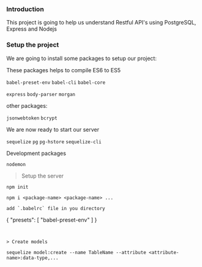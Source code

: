 ### Introduction

This project is going to help us understand Restful API's using PostgreSQL, Express and Nodejs

### Setup the project

We are going to install some packages to setup our project:

These packages helps to compile ES6 to ES5

`babel-preset-env`
`babel-cli`
`babel-core`


`express`
`body-parser`
`morgan`

other packages:

`jsonwebtoken`
`bcrypt`

We are now ready to start our server

`sequelize`
`pg`
`pg-hstore`
`sequelize-cli`

Development packages

`nodemon`

> Setup the server

```
npm init

npm i <package-name> <package-name> ...

add `.babelrc` file in you directory

```
{
    "presets": [
        "babel-preset-env"
    ]
}
```


> Create models

sequelize model:create --name TableName --attribute <attribute-name>:data-type,...





